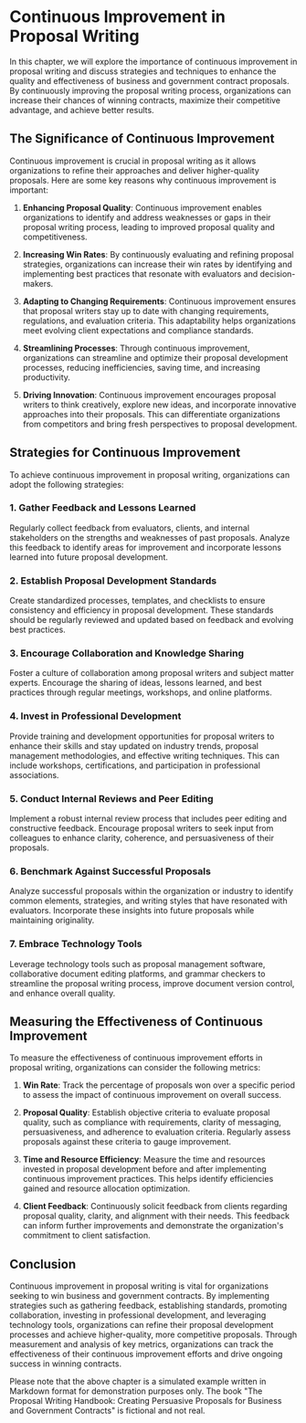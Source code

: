 Continuous Improvement in Proposal Writing
===================================================

In this chapter, we will explore the importance of continuous improvement in proposal writing and discuss strategies and techniques to enhance the quality and effectiveness of business and government contract proposals. By continuously improving the proposal writing process, organizations can increase their chances of winning contracts, maximize their competitive advantage, and achieve better results.

The Significance of Continuous Improvement
------------------------------------------

Continuous improvement is crucial in proposal writing as it allows organizations to refine their approaches and deliver higher-quality proposals. Here are some key reasons why continuous improvement is important:

1. **Enhancing Proposal Quality**: Continuous improvement enables organizations to identify and address weaknesses or gaps in their proposal writing process, leading to improved proposal quality and competitiveness.

2. **Increasing Win Rates**: By continuously evaluating and refining proposal strategies, organizations can increase their win rates by identifying and implementing best practices that resonate with evaluators and decision-makers.

3. **Adapting to Changing Requirements**: Continuous improvement ensures that proposal writers stay up to date with changing requirements, regulations, and evaluation criteria. This adaptability helps organizations meet evolving client expectations and compliance standards.

4. **Streamlining Processes**: Through continuous improvement, organizations can streamline and optimize their proposal development processes, reducing inefficiencies, saving time, and increasing productivity.

5. **Driving Innovation**: Continuous improvement encourages proposal writers to think creatively, explore new ideas, and incorporate innovative approaches into their proposals. This can differentiate organizations from competitors and bring fresh perspectives to proposal development.

Strategies for Continuous Improvement
-------------------------------------

To achieve continuous improvement in proposal writing, organizations can adopt the following strategies:

### 1. **Gather Feedback and Lessons Learned**

Regularly collect feedback from evaluators, clients, and internal stakeholders on the strengths and weaknesses of past proposals. Analyze this feedback to identify areas for improvement and incorporate lessons learned into future proposal development.

### 2. **Establish Proposal Development Standards**

Create standardized processes, templates, and checklists to ensure consistency and efficiency in proposal development. These standards should be regularly reviewed and updated based on feedback and evolving best practices.

### 3. **Encourage Collaboration and Knowledge Sharing**

Foster a culture of collaboration among proposal writers and subject matter experts. Encourage the sharing of ideas, lessons learned, and best practices through regular meetings, workshops, and online platforms.

### 4. **Invest in Professional Development**

Provide training and development opportunities for proposal writers to enhance their skills and stay updated on industry trends, proposal management methodologies, and effective writing techniques. This can include workshops, certifications, and participation in professional associations.

### 5. **Conduct Internal Reviews and Peer Editing**

Implement a robust internal review process that includes peer editing and constructive feedback. Encourage proposal writers to seek input from colleagues to enhance clarity, coherence, and persuasiveness of their proposals.

### 6. **Benchmark Against Successful Proposals**

Analyze successful proposals within the organization or industry to identify common elements, strategies, and writing styles that have resonated with evaluators. Incorporate these insights into future proposals while maintaining originality.

### 7. **Embrace Technology Tools**

Leverage technology tools such as proposal management software, collaborative document editing platforms, and grammar checkers to streamline the proposal writing process, improve document version control, and enhance overall quality.

Measuring the Effectiveness of Continuous Improvement
-----------------------------------------------------

To measure the effectiveness of continuous improvement efforts in proposal writing, organizations can consider the following metrics:

1. **Win Rate**: Track the percentage of proposals won over a specific period to assess the impact of continuous improvement on overall success.

2. **Proposal Quality**: Establish objective criteria to evaluate proposal quality, such as compliance with requirements, clarity of messaging, persuasiveness, and adherence to evaluation criteria. Regularly assess proposals against these criteria to gauge improvement.

3. **Time and Resource Efficiency**: Measure the time and resources invested in proposal development before and after implementing continuous improvement practices. This helps identify efficiencies gained and resource allocation optimization.

4. **Client Feedback**: Continuously solicit feedback from clients regarding proposal quality, clarity, and alignment with their needs. This feedback can inform further improvements and demonstrate the organization's commitment to client satisfaction.

Conclusion
----------

Continuous improvement in proposal writing is vital for organizations seeking to win business and government contracts. By implementing strategies such as gathering feedback, establishing standards, promoting collaboration, investing in professional development, and leveraging technology tools, organizations can refine their proposal development processes and achieve higher-quality, more competitive proposals. Through measurement and analysis of key metrics, organizations can track the effectiveness of their continuous improvement efforts and drive ongoing success in winning contracts.

Please note that the above chapter is a simulated example written in Markdown format for demonstration purposes only. The book "The Proposal Writing Handbook: Creating Persuasive Proposals for Business and Government Contracts" is fictional and not real.
